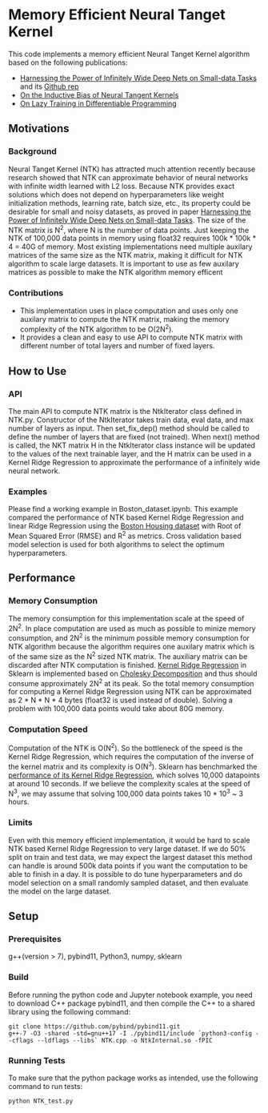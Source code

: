 # Memory Efficient Neural Tanget Kernel
This code implements a memory efficient Neural Tanget Kernel algorithm based on the following publications:
* [Harnessing the Power of Infinitely Wide Deep Nets on Small-data Tasks](https://arxiv.org/abs/1910.01663) and its [Github rep](https://github.com/LeoYu/neural-tangent-kernel-UCI)
* [On the Inductive Bias of Neural Tangent Kernels](https://arxiv.org/abs/1905.12173)
* [On Lazy Training in Differentiable Programming](https://arxiv.org/abs/1812.07956)
## Motivations
### Background
Neural Tanget Kernel (NTK) has attracted much attention recently because research showed that NTK can approximate behavior of neural networks with infinite width learned with L2 loss. Because NTK provides exact solutions which does not depend on hyperparameters like weight initialization methods, learning rate, batch size, etc., its property could be desirable for small and noisy datasets, as proved in paper [Harnessing the Power of Infinitely Wide Deep Nets on Small-data Tasks](https://arxiv.org/abs/1910.01663). The size of the NTK matrix is N<sup>2</sup>, where N is the number of data points. Just keeping the NTK of 100,000 data points in memory using float32 requires 100k * 100k * 4 = 40G of memory. Most existing implementations need multiple auxilary matrices of the same size as the NTK matrix, making it difficult for NTK algorithm to scale large datasets. It is important to use as few auxilary matrices as possible to make the NTK algorithm memory efficent
### Contributions
* This implementation uses in place computation and uses only one auxilary matrix to compute the NTK matrix, making the memory complexity of the NTK algorithm to be O(2N<sup>2</sup>).
* It provides a clean and easy to use API to compute NTK matrix with different number of total layers and number of fixed layers.
## How to Use
### API
The main API to compute NTK matrix is the NtkIterator class defined in NTK.py. Constructor of the NtkIterator takes train data, eval data, and max number of layers as input. Then set_fix_dep() method should be called to define the number of layers that are fixed (not trained). When next() method is called, the NKT matrix H in the NtkIterator class instance will be updated to the values of the next trainable layer, and the H matrix can be used in a Kernel Ridge Regression to approximate the performance of a infinitely wide neural network.
### Examples
Please find a working example in Boston_dataset.ipynb. This example compared the performance of NTK based Kernel Ridge Regression and linear Ridge Regression using the [Boston Housing dataset](https://www.cs.toronto.edu/~delve/data/boston/bostonDetail.html) with Root of Mean Squared Error (RMSE) and R<sup>2</sup> as metrics. Cross validation based model selection is used for both algorithms to select the optimum hyperparameters.
## Performance
### Memory Consumption
The memory consumption for this implementation scale at the speed of 2N<sup>2</sup>. In place computation are used as much as possible to minize memory consumption, and 2N<sup>2</sup> is the minimum possible memory consumption for NTK algorithm because the algorithm requires one auxilary matrix which is of the same size as the N<sup>2</sup> sized NTK matrix. The auxiliary matrix can be discarded after NTK computation is finished. [Kernel Ridge Regression](https://www.ics.uci.edu/~welling/classnotes/papers_class/Kernel-Ridge.pdf) in Sklearn is implemented based on [Cholesky Decomposition](https://github.com/scikit-learn/scikit-learn/blob/c79a5b4194de6fe4b7b64396999352e38170cf57/sklearn/linear_model/_ridge.py#L159) and thus should consume approximately 2N<sup>2</sup> at its peak. So the total memory consumption for computing a Kernel Ridge Regression using NTK can be approximated as 2 * N * N * 4 bytes (float32 is used instead of double). Solving a problem with 100,000 data points would take about 80G memory.
### Computation Speed
Computation of the NTK is O(N<sup>2</sup>). So the bottleneck of the speed is the Kernel Ridge Regression, which requires the computation of the inverse of the kernel matrix and its complexity is O(N<sup>3</sup>). Sklearn has benchmarked the [performance of its Kernel Ridge Regression](https://scikit-learn.org/stable/auto_examples/plot_kernel_ridge_regression.html), which solves 10,000 datapoints at around 10 seconds. If we believe the complexity scales at the speed of N<sup>3</sup>, we may assume that solving 100,000 data points takes 10 * 10<sup>3</sup> ~ 3 hours.
### Limits
Even with this memory efficient implementation, it would be hard to scale NTK based Kernel Ridge Regression to very large dataset. If we do 50% split on train and test data, we may expect the largest dataset this method can handle is around 500k data points if you want the computation to be able to finish in a day. It is possible to do tune hyperparameters and do model selection on a small randomly sampled dataset, and then evaluate the model on the large dataset.
## Setup
### Prerequisites
g++(version > 7), pybind11, Python3, numpy, sklearn
### Build
Before running the python code and Jupyter notebook example, you need to download C++ package pybind11, and then compile the C++ to a shared library using the following command:
```
git clone https://github.com/pybind/pybind11.git
g++-7 -O3 -shared -std=gnu++17 -I ./pybind11/include `python3-config --cflags --ldflags --libs` NTK.cpp -o NtkInternal.so -fPIC
```
### Running Tests
To make sure that the python package works as intended, use the following command to run tests:
```
python NTK_test.py
```

